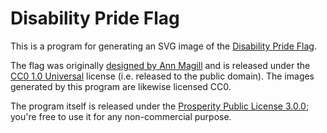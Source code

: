 # Disability Pride Flag

This is a program for generating an SVG image of the [Disability Pride Flag].

The flag was originally [designed by Ann Magill] and is released under
the [CC0 1.0 Universal] license (i.e. released to the public domain).
The images generated by this program are likewise licensed CC0.

[Disability Pride Flag]: https://en.wikipedia.org/wiki/Disability_flag#Influence_of_%22Disability_Pride%22
[designed by Ann Magill]: https://capri0mni.dreamwidth.org/profile
[CC0 1.0 Universal]:https://creativecommons.org/publicdomain/zero/1.0/?ref=chooser-v1

The program itself is released under the [Prosperity Public License 3.0.0];
you're free to use it for any non-commercial purpose.

[Prosperity Public License 3.0.0]: https://prosperitylicense.com/versions/3.0.0